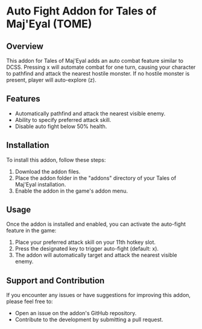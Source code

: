 # Auto Fight Addon for Tales of Maj'Eyal (TOME)

## Overview

This addon for Tales of Maj'Eyal adds an auto combat feature similar to DCSS. Pressing x will automate combat for one turn, causing your character to pathfind and attack the nearest hostile monster. If no hostile monster is present, player will auto-explore (z).

## Features

- Automatically pathfind and attack the nearest visible enemy.
- Ability to specify preferred attack skill.
- Disable auto fight below 50% health.

## Installation

To install this addon, follow these steps:

1. Download the addon files.
2. Place the addon folder in the "addons" directory of your Tales of Maj'Eyal installation.
3. Enable the addon in the game's addon menu.

## Usage

Once the addon is installed and enabled, you can activate the auto-fight feature in the game:

1. Place your preferred attack skill on your 11th hotkey slot.
2. Press the designated key to trigger auto-fight (default: x).
3. The addon will automatically target and attack the nearest visible enemy.

## Support and Contribution

If you encounter any issues or have suggestions for improving this addon, please feel free to:

- Open an issue on the addon's GitHub repository.
- Contribute to the development by submitting a pull request.
